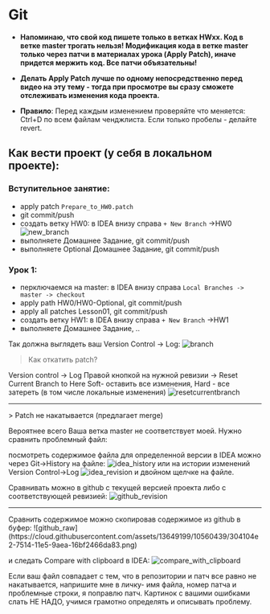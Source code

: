 Git
==============

- **Напоминаю, что cвой код пишете только в ветках HWxx. Код в ветке master трогать нельзя!
Модификация кода в ветке master только через патчи в материалах урока (Apply Patch), иначе придется мержить код.
Все патчи объязательны!**

- **Делать Apply Patch лучше по одному непосредственно перед видео на эту тему - тогда при просмотре вы сразу сможете отслеживать изменения кода проекта.**

- **Правило**: Перед каждым изменением проверяйте что меняется: Ctrl+D по всем файлам ченджлиста.
Если только пробелы - делайте revert.

## Как вести проект (у себя в локальном проекте):
### Вступительное занятие:
- apply patch `Prepare_to_HW0.patch`
- git commit/push
- создать ветку HW0: в IDEA внизу справа `+ New Branch` ->HW0
![new_branch](https://cloud.githubusercontent.com/assets/13649199/13717080/2acae2ea-e7f0-11e5-9c67-ae03eaf3fd3e.png)
- выполняете Домашнее Задание, git commit/push
- выполняете Optional Домашнее Задание, git commit/push

### Урок 1:
- перключаемся на master:  в IDEA внизу справа `Local Branches -> master -> checkout`
- apply path HW0/HW0-Optional,  git commit/push
- apply all patches Lesson01,  git commit/push
- создать ветку HW1: в IDEA внизу справа `+ New Branch` ->HW1
- выполняете Домашнее Задание, ..

Так должна выглядеть ваш Version Control -> Log:
![branch](https://cloud.githubusercontent.com/assets/13649199/13716918/15c2a456-e7ef-11e5-9db2-8f2db69ff1e3.png)

> Как откатить patch?

Version control -> Log
Правой кнопкой на нужной ревизии -> Reset Current Branch to Here
Soft- оставить все изменения, Hard - все затереть (в том числе локальные изменения)
![resetcurrentbranch](https://cloud.githubusercontent.com/assets/13649199/10559911/03be0a98-7503-11e5-98c6-eea3f062aba5.png)

<hr>
> Patch не накатывается (предлагает merge)

Вероятнее всего Ваша ветка master не соответствует моей.
Нужно сравнить проблемный файл:

посмотреть содержимое файла для определенной версии в IDEA можно
через Git->History на файле:
![idea_history](https://cloud.githubusercontent.com/assets/13649199/10560189/9f6b6046-750b-11e5-863e-6084cdeeb3ed.png)
или на истории изменений Version Control->Log
![idea_revision](https://cloud.githubusercontent.com/assets/13649199/10560200/e585d67e-750b-11e5-865c-a9485c68435f.png)
и двойном щелчке на файле.

Сравнивать можно в github с текущей версией проекта либо с соответствующей ревизией:
![github_revision](https://cloud.githubusercontent.com/assets/13649199/10560234/347dbeda-750d-11e5-8b03-a1b62b94166d.png)

<hr>
Сравнить содержимое можно скопировав содержимое из github в буфер:
![github_raw](https://cloud.githubusercontent.com/assets/13649199/10560439/304104e2-7514-11e5-9aea-16bf2466da83.png)

и следать Compare with clipboard в IDEA:
![compare_with_clipboard](https://cloud.githubusercontent.com/assets/13649199/10560411/4be3809a-7513-11e5-914e-94b4efb5b08e.png)

Если ваш файл совпадает с тем, что в репозитории и патч все равно не накатывается, напришите мне в личку- имя файла, номер патча и проблемные строки, я поправлю патч. Картинок с вашими ошибками слать НЕ НАДО, учимся грамотно определять и описывать проблему.